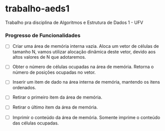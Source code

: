 # trabalho-aeds1

Trabalho pra disciplina de Algoritmos e Estrutura de Dados 1 - UFV

### Progresso de Funcionalidades

* [ ] Criar uma área de memória interna vazia. Aloca um vetor de células de tamanho N, vamos
utilizar alocação dinâmica deste vetor, devido aos altos valores de N que adotaremos.
* [ ] Obter o número de células ocupadas na área de memória. Retorna o número de posições
ocupadas no vetor.
* [ ] Inserir um item de dado na área interna de memória, mantendo os itens ordenados.
* [ ] Retirar o primeiro item da área de memória.
* [ ] Retirar o último item da área de memória.
* [ ] Imprimir o conteúdo da área de memória. Somente imprime o conteúdo das células
ocupadas.

